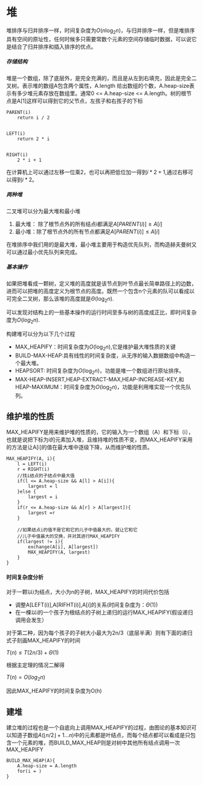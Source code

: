 # 堆
堆排序与归并排序一样，时间复杂度为$O(n\log_2n)$，与归并排序一样，但是堆排序具有空间的原址性，任何时候多只需要常数个元素的空间存储临时数据，可以说它是结合了归并排序和插入排序的优点。

##### 存储结构
堆是一个数组，除了底层外，是完全充满的，而且是从左到右填充，因此是完全二叉树。表示堆的数组A包含两个属性，A.length 给出数组的个数，A.heap-size表示有多少堆元素存放在数组里。通常0 <= A.heap-size <= A.length。树的根节点是A[1]这样可以得到它的父节点，左孩子和右孩子的下标

```
PARENT(i)
	return i / 2


LEFT(i)
	return 2 * i


RIGHT(i)
	2 * i + 1
```

在计算机上可以通过左移一位乘2，也可以再把低位加一得到$i * 2 + 1$,通过右移可以得到$i * 2$。

##### 两种堆
二叉堆可以分为最大堆和最小堆
1. 最大堆： 除了根节点外的所有结点i都满足$A[PARENT(i)]\geq A[i]$
2. 最小堆：除了根节点外的所有节点都满足$A[PARENT(i)]\leq A[i]$

在堆排序中我们用的是最大堆，最小堆主要用于构造优先队列，而构造赫夫曼树又可以通过最小优先队列来完成。

##### 基本操作
如果把堆看成一颗树，定义堆的高度就是该节点到叶节点最长简单路径上的边数，进而可以把堆的高度定义为根节点的高度。既然一个包含n个元素的队可以看成以可完全二叉树，那么该堆的高度就是$\Theta(\log_2n)$.

可以发现对结构上的一些基本操作的运行时间至多与树的高度成正比，即时间复杂度为$O(log_2n)$.

构建堆可以分为以下几个过程

- MAX_HEAPIFY：时间复杂度为$O(\log_2n)$,它是维护最大堆性质的关键
- BUILD-MAX-HEAP:具有线性的时间复杂度，从无序的输入数据数组中构造一个最大堆。
- HEAPSORT: 时间复杂度为$O(\log_2n)$，功能是堆一个数组进行原址排序。
- MAX-HEAP-INSERT,HEAP-EXTRACT-MAX,HEAP-INCREASE-KEY,和HEAP-MAXIMUM：时间复杂度为$O(\log_2n)$，功能是利用堆实现一个优先队列。

## 维护堆的性质

MAX_HEAPIFY是用来维护堆的性质的，它的输入为一个数组（A）和下标（i），也就是说把下标为i的元素加入堆，且维持堆的性质不变，而MAX_HEAPIFY采用的方法是让A[i]的值在最大堆中逐级下降，从而维护堆的性质。

```
MAX_HEAPIFY(A, i){
	l = LEFT(i)
	r = RIGHT(i)
	//找i结点的子结点中最大值
	if(l <= A.heap-size && A[l] > A[i]){
		largest = l
	}else {
		largest = i
	}
	if(r <= A.heap-size && A[r] > A[largest]){
		largest =r
	}
	
	//如果结点i的值不是它和它的儿子中值最大的，就让它和它
	//儿子中值最大的交换，并对其进行MAX_HEAPIFY
	if(largest != i){
		exchange(A[i], A[largest])
		MAX_HEAPIFY(A, largest)
	}
}
```

#### 时间复杂度分析
对于一颗以i为结点，大小为n的子树，MAX_HEAPIFY的时间代价包括
- 调整A[LEFT(i)],A[RIFHT(i)],A[i]的关系(时间复杂度为：$\Theta(1)$)
- 在一棵以i的一个孩子为根结点的子树上递归的运行MAX_HEAPIFY(假设递归调用会发生）

对于第二种，因为每个孩子的子树大小最大为2n/3（底层半满）则有下面的递归式子刻画MAX_HEAPIFY的时间

$T(n)\leq T(2n/3)+\Theta(1)$

根据主定理的情况二解得 

$T(n)=O(log_2n)$

因此MAX_HEAPIFY的时间复杂度为O(h)

## 建堆

建立堆的过程也是一个自底向上调用MAX_HEAPIFY的过程，由图论的基本知识可以知道子数组$A(\lfloor n/2\rfloor + 1...n)$中的元素都是叶结点，而每个结点都可以看成是只包含一个元素的堆，而BUILD_MAX_HEAP则是对树中其他所有结点调用一次MAX_HEAPIFY

```
BUILD_MAX_HEAP(A){
	A.heap-size = A.length
	for(i = )
}
```




